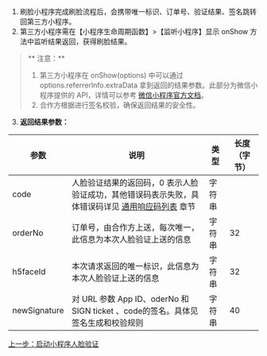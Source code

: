 1. 刷脸小程序完成刷脸流程后，会携带唯一标识、订单号、验证结果、签名跳转回第三方小程序。
2. 第三方小程序需在【小程序生命周期函数】>【监听小程序】显示 onShow 方法中监听结果返回，获得刷脸结果。
> ** 注意：**
>
> 1. 第三方小程序在 onShow(options) 中可以通过 options.referrerInfo.extraData 拿到返回的结果参数。此部分为微信小程序提供的 API，详情可以参考 [微信小程序官方文档](https://developers.weixin.qq.com/miniprogram/dev/component/navigator.html)。
> 2. 合作方根据进行签名校验，确保返回结果的安全性。
3. **返回结果参数：**

| 参数        | 说明                                       | 类型   | 长度（字节） |
| --------- | ---------------------------------------- | ---- | ------ |
| code      | 人脸验证结果的返回码，0 表示人脸验证成功，其他错误码表示失败，具体错误码详见 [通用响应码列表](https://cloud.tencent.com/document/product/655/13819) 章节 | 字符串  |        |
| orderNo   | 订单号，由合作方上送，每次唯一，此信息为本次人脸验证上送的信息          | 字符串  | 32     |
| h5faceId  | 本次请求返回的唯一标识，此信息为本次人脸验证上送的信息              | 字符串  | 32     |
| newSignature | 对 URL 参数 App ID、oderNo 和 SIGN ticket 、code的签名。具体见签名生成和校验规则 | 字符串  | 40     |

[上一步：启动小程序人脸验证](https://cloud.tencent.com/document/product/655/13832)
